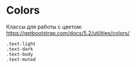 # Colors
Классы для работы с цветом: https://getbootstrap.com/docs/5.2/utilities/colors/

    .text-light
    .text-dark
    .text-body
    .text-muted
